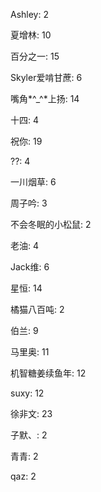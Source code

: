 Ashley:
2

夏增林:
10

百分之一:
15 

Skyler爱啃甘蔗:
6

嘴角*^_^*上扬:
14

十四:
4

祝你:
19

??:
4

一川烟草:
6

周子吟:
3

不会冬眠的小松鼠:
2

老油:
4

Jack维:
6

星恒:
14

橘猫八百吨:
2

伯兰:
9

马里奥:
11

机智糖姜续鱼年:
12

suxy:
12

徐非文:
23

子默、:
2

青青:
2

qaz:
2